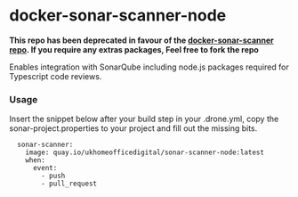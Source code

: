 # docker-sonar-scanner-node

**This repo has been deprecated in favour of the [docker-sonar-scanner repo](https://github.com/UKHomeOffice/docker-sonar-scanner). If you require any extras packages, Feel free to fork the repo**

Enables integration with SonarQube including node.js packages required for Typescript code reviews.

### Usage

Insert the snippet below after your build step in your .drone.yml, copy the sonar-project.properties to your project and fill out the missing bits.

```
  sonar-scanner:
    image: quay.io/ukhomeofficedigital/sonar-scanner-node:latest
    when:
      event:
        - push
        - pull_request
```
